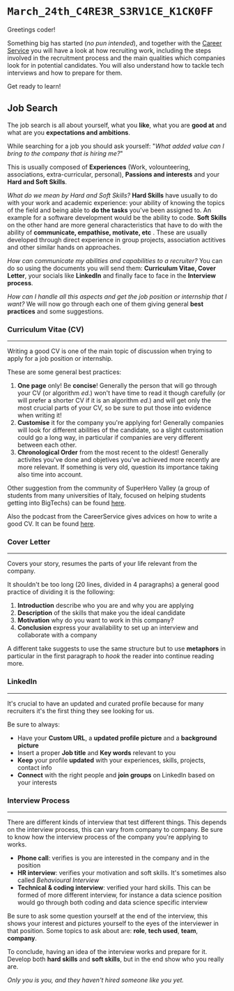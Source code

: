 # `March_24th_C4RE3R_S3RV1CE_K1CK0FF`

Greetings coder!

Something big has started (*no pun intended*), and together with the [Career Service](https://www.careerservice.polimi.it/en-US/) you will have a look at how recruiting work, including the steps involved in the recruitment process and the main qualities which companies look for in potential candidates. You will also understand how to tackle tech interviews and how to prepare for them.

Get ready to learn!

## Job Search

The job search is all about yourself, what you **like**, what you are **good at** and what are you **expectations and ambitions**.

While searching for a job you should ask yourself: "*What added value can I bring to the company that is hiring me?*"

This is usually composed of **Experiences** (Work, volounteering, associations, extra-curricular, personal), **Passions and interests** and your **Hard and Soft Skills**.

*What do we mean by Hard and Soft Skills?*
**Hard Skills** have usually to do with your work and academic experience: your ability of knowing the topics of the field and being able to **do the tasks** you've been assigned to. An example for a software development would be the ability to code.
**Soft Skills** on the other hand are more general characteristics that have to do with the ability of **communicate, empathise, motivate, etc** . These are usually developed through direct experience in group projects, association actitives and other similar hands on approaches. 

*How can communicate my abilities and capabilities to a recruiter?*
You can do so using the documents you will send them: **Curriculum Vitae, Cover Letter**, your socials like **LinkedIn** and finally face to face in the **Interview process**.

*How can I handle all this aspects and get the job position or internship that I want?*
We will now go through each one of them giving general **best practices** and some suggestions.

### Curriculum Vitae (CV)

---

Writing a good CV is one of the main topic of discussion when trying to apply for a job position or internship.

These are some general best practices:
1. **One page** only! Be **concise**!
    Generally the person that will go through your CV (or algorithm *ed.*) won't have time to read it though carefully (or will prefer a shorter CV if it is an algorithm *ed.*) and will get only the most crucial parts of your CV, so be sure to put those into evidence when writing it!
2. **Customise** it for the company you're applying for!
    Generally companies will look for different abilities of the candidate, so a slight customisation could go a long way, in particular if companies are very different between each other.
3. **Chronological Order** from the most recent to the oldest!
    Generally activites you've done and objetives you've achieved more recently are more relevant. If something is very old, question its importance taking also time into account. 

Other suggestion from the community of SuperHero Valley (a group of students from many universities of Italy, focused on helping students getting into BigTechs) can be found [here](https://wiki.superherovalley.fun/features/cv/).

Also the podcast from the CareerService gives advices on how to write a good CV. It can be found [here](https://www.spreaker.com/show/my-turn_3).

### Cover Letter

---

Covers your story, resumes the parts of your life relevant from the company.

It shouldn't be too long (20 lines, divided in 4 paragraphs) a general good practice of dividing it is the following:

1. **Introduction** describe who you are and why you are applying
2. **Description** of the skills that make you the ideal candidate
3. **Motivation** why do you want to work in this company?
4. **Conclusion** express your availability to set up an interview and collaborate with a company

A different take suggests to use the same structure but to use **metaphors** in particular in the first paragraph to *hook* the reader into continue reading more.

### LinkedIn

---

It's crucial to have an updated and curated profile because for many recruiters it's the first thing they see looking for us. 

Be sure to always:

* Have your **Custom URL**, a **updated profile picture** and a **background picture**
* Insert a proper **Job title** and **Key words** relevant to you
* **Keep** your profile **updated** with your experiences, skills, projects, contact info
* **Connect** with the right people and **join groups** on LinkedIn based on your interests

### Interview Process

---

There are different kinds of interview that test different things. This depends on the interview process, this can vary from company to company. Be sure to know how the interview process of the company you're applying to works. 

* **Phone call**: verifies is you are interested in the company and in the position
* **HR interview**: verifies your motivation and soft skills. It's sometimes also called *Behavioural Interview*
* **Technical & coding interview**: verified your hard skills. This can be formed of more different interview, for instance a data science position would go through both coding and data science specific interview

Be sure to ask some question yourself at the end of the interview, this shows your interest and pictures yourself to the eyes of the interviewer in that position. Some topics to ask about are: **role**, **tech used**, **team**, **company**.

To conclude, having an idea of the interview works and prepare for it. Develop both **hard skills** and **soft skills**, but in the end show who you really are. 

*Only you is you, and they haven't hired someone like you yet.*

